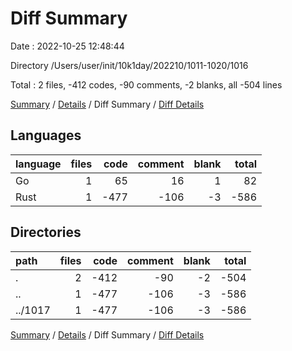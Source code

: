 # Diff Summary

Date : 2022-10-25 12:48:44

Directory /Users/user/init/10k1day/202210/1011-1020/1016

Total : 2 files,  -412 codes, -90 comments, -2 blanks, all -504 lines

[Summary](results.md) / [Details](details.md) / Diff Summary / [Diff Details](diff-details.md)

## Languages
| language | files | code | comment | blank | total |
| :--- | ---: | ---: | ---: | ---: | ---: |
| Go | 1 | 65 | 16 | 1 | 82 |
| Rust | 1 | -477 | -106 | -3 | -586 |

## Directories
| path | files | code | comment | blank | total |
| :--- | ---: | ---: | ---: | ---: | ---: |
| . | 2 | -412 | -90 | -2 | -504 |
| .. | 1 | -477 | -106 | -3 | -586 |
| ../1017 | 1 | -477 | -106 | -3 | -586 |

[Summary](results.md) / [Details](details.md) / Diff Summary / [Diff Details](diff-details.md)